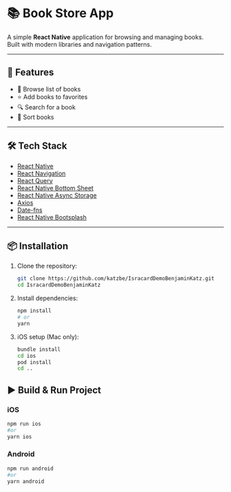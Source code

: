 # 📚 Book Store App

A simple **React Native** application for browsing and managing books.  
Built with modern libraries and navigation patterns.

---

## 🚀 Features

- 📖 Browse list of books
- ⭐ Add books to favorites
- 🔍 Search for a book
- 🔀 Sort books

---

## 🛠️ Tech Stack

- [React Native](https://reactnative.dev/)
- [React Navigation](https://reactnavigation.org/)
- [React Query](https://tanstack.com/query/latest)
- [React Native Bottom Sheet](https://github.com/gorhom/react-native-bottom-sheet)
- [React Native Async Storage](https://github.com/react-native-async-storage/async-storage)
- [Axios](https://axios-http.com/)
- [Date-fns](https://date-fns.org/)
- [React Native Bootsplash](https://github.com/zoontek/react-native-bootsplash)

---

## 📦 Installation

1. Clone the repository:

   ```bash
   git clone https://github.com/katzbe/IsracardDemoBenjaminKatz.git
   cd IsracardDemoBenjaminKatz
   ```

2. Install dependencies:

   ```bash
   npm install
   # or
   yarn
   ```

3. iOS setup (Mac only):

   ```bash
   bundle install
   cd ios
   pod install
   cd ..
   ```

## ▶️ Build & Run Project

### iOS

```bash
npm run ios
#or
yarn ios
```

### Android

```bash
npm run android
#or
yarn android
```
